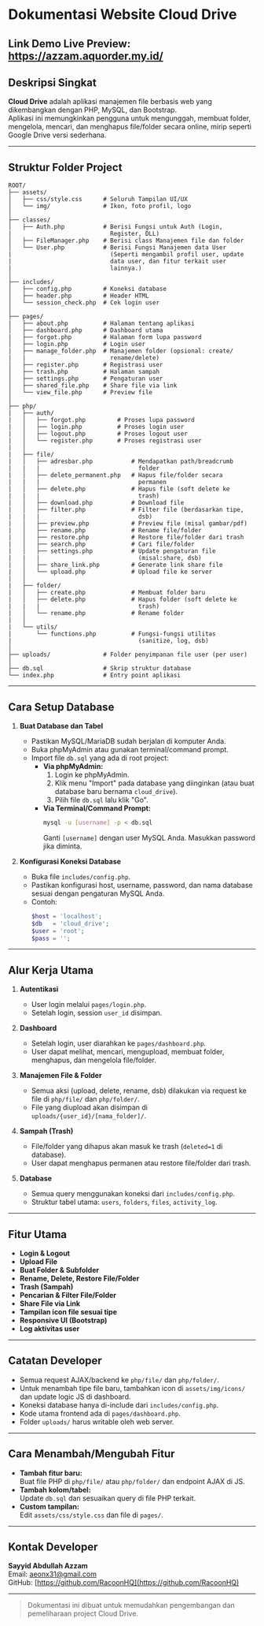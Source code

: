 # Dokumentasi Website Cloud Drive
Link Demo Live Preview: https://azzam.aquorder.my.id/
---

## Deskripsi Singkat

**Cloud Drive** adalah aplikasi manajemen file berbasis web yang dikembangkan dengan PHP, MySQL, dan Bootstrap.  
Aplikasi ini memungkinkan pengguna untuk mengunggah, membuat folder, mengelola, mencari, dan menghapus file/folder secara online, mirip seperti Google Drive versi sederhana.

---

## Struktur Folder Project

```
ROOT/
├── assets/
│   ├── css/style.css      # Seluruh Tampilan UI/UX
│   └── img/               # Ikon, foto profil, logo
│
├── classes/
│   ├── Auth.php           # Berisi Fungsi untuk Auth (Login, 
|                            Register, DLL)
│   ├── FileManager.php    # Berisi class Manajemen file dan folder
│   └── User.php           # Berisi Fungsi Manajemen data User 
|                            (Seperti mengambil profil user, update 
|                            data user, dan fitur terkait user 
|                            lainnya.)
│
├── includes/
│   ├── config.php         # Koneksi database
│   ├── header.php         # Header HTML
│   └── session_check.php  # Cek login user
│
├── pages/
|   ├── about.php          # Halaman tentang aplikasi
│   ├── dashboard.php      # Dashboard utama
|   ├── forgot.php         # Halaman form lupa password
│   ├── login.php          # Login user
|   ├── manage_folder.php  # Manajemen folder (opsional: create/
|   |                        rename/delete)
│   ├── register.php       # Registrasi user
│   ├── trash.php          # Halaman sampah
│   ├── settings.php       # Pengaturan user
│   ├── shared_file.php    # Share file via link
│   └── view_file.php      # Preview file
│
├── php/
|   ├── auth/
|   │   ├── forgot.php         # Proses lupa password
|   │   ├── login.php          # Proses login user
|   │   ├── logout.php         # Proses logout user
|   │   └── register.php       # Proses registrasi user
|   │
|   ├── file/
|   │   ├── adresbar.php           # Mendapatkan path/breadcrumb  
|   |   |                            folder
|   │   ├── delete_permanent.php   # Hapus file/folder secara 
|   |   |                            permanen
|   │   ├── delete.php             # Hapus file (soft delete ke 
|   |   |                            trash)
|   │   ├── download.php           # Download file
|   │   ├── filter.php             # Filter file (berdasarkan tipe, 
|   |   |                            dsb)
|   │   ├── preview.php            # Preview file (misal gambar/pdf)
|   │   ├── rename.php             # Rename file/folder
|   │   ├── restore.php            # Restore file/folder dari trash
|   │   ├── search.php             # Cari file/folder
|   │   ├── settings.php           # Update pengaturan file 
|   |   |                            (misal:share, dsb)
|   │   ├── share_link.php         # Generate link share file
|   │   └── upload.php             # Upload file ke server
|   │
|   ├── folder/
|   │   ├── create.php             # Membuat folder baru
|   │   ├── delete.php             # Hapus folder (soft delete ke 
|   |   |                            trash)
|   │   └── rename.php             # Rename folder
|   │
|   └── utils/
|       └── functions.php          # Fungsi-fungsi utilitas 
|                                    (sanitize, log, dsb)
│
├── uploads/               # Folder penyimpanan file user (per user)
│
├── db.sql                 # Skrip struktur database
└── index.php              # Entry point aplikasi
```

---

## Cara Setup Database

1. **Buat Database dan Tabel**
   - Pastikan MySQL/MariaDB sudah berjalan di komputer Anda.
   - Buka phpMyAdmin atau gunakan terminal/command prompt.
   - Import file `db.sql` yang ada di root project:
     - **Via phpMyAdmin:**
       1. Login ke phpMyAdmin.
       2. Klik menu "Import" pada database yang diinginkan (atau buat database baru bernama `cloud_drive`).
       3. Pilih file `db.sql` lalu klik "Go".
     - **Via Terminal/Command Prompt:**
       ```bash
       mysql -u [username] -p < db.sql
       ```
       Ganti `[username]` dengan user MySQL Anda. Masukkan password jika diminta.

2. **Konfigurasi Koneksi Database**
   - Buka file `includes/config.php`.
   - Pastikan konfigurasi host, username, password, dan nama database sesuai dengan pengaturan MySQL Anda.
   - Contoh:
     ```php
     $host = 'localhost';
     $db   = 'cloud_drive';
     $user = 'root';
     $pass = '';
     ```

---

## Alur Kerja Utama

1. **Autentikasi**
   - User login melalui `pages/login.php`.
   - Setelah login, session `user_id` disimpan.

2. **Dashboard**
   - Setelah login, user diarahkan ke `pages/dashboard.php`.
   - User dapat melihat, mencari, mengupload, membuat folder, menghapus, dan mengelola file/folder.

3. **Manajemen File & Folder**
   - Semua aksi (upload, delete, rename, dsb) dilakukan via request ke file di `php/file/` dan `php/folder/`.
   - File yang diupload akan disimpan di `uploads/{user_id}/[nama_folder]/`.

4. **Sampah (Trash)**
   - File/folder yang dihapus akan masuk ke trash (`deleted=1` di database).
   - User dapat menghapus permanen atau restore file/folder dari trash.

5. **Database**
   - Semua query menggunakan koneksi dari `includes/config.php`.
   - Struktur tabel utama: `users`, `folders`, `files`, `activity_log`.

---

## Fitur Utama

- **Login & Logout**
- **Upload File**
- **Buat Folder & Subfolder**
- **Rename, Delete, Restore File/Folder**
- **Trash (Sampah)**
- **Pencarian & Filter File/Folder**
- **Share File via Link**
- **Tampilan icon file sesuai tipe**
- **Responsive UI (Bootstrap)**
- **Log aktivitas user**

---

## Catatan Developer

- Semua request AJAX/backend ke `php/file/` dan `php/folder/`.
- Untuk menambah tipe file baru, tambahkan icon di `assets/img/icons/` dan update logic JS di dashboard.
- Koneksi database hanya di-include dari `includes/config.php`.
- Kode utama frontend ada di `pages/dashboard.php`.
- Folder `uploads/` harus writable oleh web server.

---

## Cara Menambah/Mengubah Fitur

- **Tambah fitur baru:**  
  Buat file PHP di `php/file/` atau `php/folder/` dan endpoint AJAX di JS.
- **Tambah kolom/tabel:**  
  Update `db.sql` dan sesuaikan query di file PHP terkait.
- **Custom tampilan:**  
  Edit `assets/css/style.css` dan file di `pages/`.

---

## Kontak Developer

**Sayyid Abdullah Azzam**  
Email: aeonx31@gmail.com  
GitHub: [https://github.com/RacoonHQ](https://github.com/RacoonHQ)

---

> Dokumentasi ini dibuat untuk memudahkan pengembangan dan pemeliharaan project Cloud Drive.

